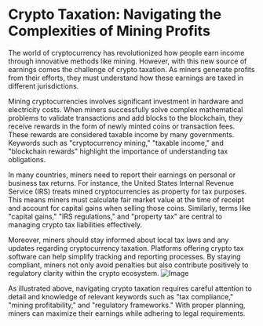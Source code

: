 # Crypto Taxation: Navigating the Complexities of Mining Profits
The world of cryptocurrency has revolutionized how people earn income through innovative methods like mining. However, with this new source of earnings comes the challenge of crypto taxation. As miners generate profits from their efforts, they must understand how these earnings are taxed in different jurisdictions.

Mining cryptocurrencies involves significant investment in hardware and electricity costs. When miners successfully solve complex mathematical problems to validate transactions and add blocks to the blockchain, they receive rewards in the form of newly minted coins or transaction fees. These rewards are considered taxable income by many governments. Keywords such as "cryptocurrency mining," "taxable income," and "blockchain rewards" highlight the importance of understanding tax obligations.

In many countries, miners need to report their earnings on personal or business tax returns. For instance, the United States Internal Revenue Service (IRS) treats mined cryptocurrencies as property for tax purposes. This means miners must calculate fair market value at the time of receipt and account for capital gains when selling those coins. Similarly, terms like "capital gains," "IRS regulations," and "property tax" are central to managing crypto tax liabilities effectively.

Moreover, miners should stay informed about local tax laws and any updates regarding cryptocurrency taxation. Platforms offering crypto tax software can help simplify tracking and reporting processes. By staying compliant, miners not only avoid penalties but also contribute positively to regulatory clarity within the crypto ecosystem. ![Image](https://github.com/user-attachments/assets/b6e7b7a2-655e-4d44-8baa-20c566a3cb65)

As illustrated above, navigating crypto taxation requires careful attention to detail and knowledge of relevant keywords such as "tax compliance," "mining profitability," and "regulatory frameworks." With proper planning, miners can maximize their earnings while adhering to legal requirements.